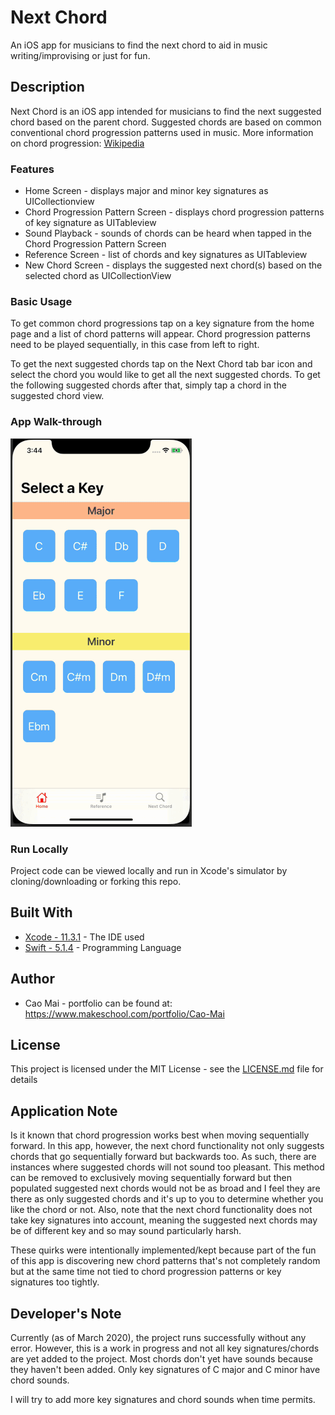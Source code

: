 # Next Chord 
An iOS app for musicians to find the next chord to aid in music writing/improvising or just for fun.

## Description
Next Chord is an iOS app intended for musicians to find the next suggested chord based on the parent chord. Suggested chords are based on common conventional chord progression patterns used in music. More information on chord progression: [Wikipedia](https://en.wikipedia.org/wiki/Chord_progression)

### Features 
* Home Screen - displays major and minor key signatures as UICollectionview
* Chord Progression Pattern Screen - displays chord progression patterns of key signature as UITableview
* Sound Playback - sounds of chords can be heard when tapped in the Chord Progression Pattern Screen
* Reference Screen - list of chords and key signatures as UITableview
* New Chord Screen - displays the suggested next chord(s) based on the selected chord as UICollectionView

### Basic Usage
To get common chord progressions tap on a key signature from the home page and a list of chord patterns will appear.
Chord progression patterns need to be played sequentially, in this case from left to right.

To get the next suggested chords tap on the Next Chord tab bar icon and select the chord you would like to get all the next suggested chords. To get the following suggested chords after that, simply tap a chord in the suggested chord view. 

### App Walk-through
![](nextChordProjectWalk.gif)

### Run Locally

Project code can be viewed locally and run in Xcode's simulator by cloning/downloading or forking this repo.

## Built With
* [Xcode - 11.3.1](https://developer.apple.com/xcode/) - The IDE used
* [Swift - 5.1.4](https://developer.apple.com/swift/) - Programming Language

## Author
* Cao Mai - portfolio can be found at:
https://www.makeschool.com/portfolio/Cao-Mai

## License

This project is licensed under the MIT License - see the [LICENSE.md](LICENSE.md) file for details

## Application Note
Is it known that chord progression works best when moving sequentially forward. In this app, however, the next chord functionality not only suggests chords that go sequentially forward but backwards too. As such, there are instances where suggested chords will not sound too pleasant. This method can be removed to exclusively moving sequentially forward but then populated suggested next chords would not be as broad and I feel they are there as only suggested chords and it's up to you to determine whether you like the chord or not. Also, note that the next chord functionality does not take key signatures into account, meaning the suggested next chords may be of different key and so may sound particularly harsh. 

These quirks were intentionally implemented/kept because part of the fun of this app is discovering new chord patterns that's not completely random but at the same time not tied to chord progression patterns or key signatures too tightly.

## Developer's Note
Currently (as of March 2020), the project runs successfully without any error. However, this is a work in progress and not all key signatures/chords are yet added to the project. Most chords don't yet have sounds because they haven't been added. Only key signatures of C major and C minor have chord sounds.

I will try to add more key signatures and chord sounds when time permits. 
